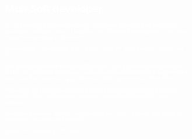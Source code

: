 <style>
H1{color:white !important;} p{color:white !important;}
</style>
# MuleSoft developer

An engineering enthusiast and self - motivated Mulesoft and JavaScript developer having 4 years of experience in Frontend development including 1 year of experience in MuleSoft.

Experienced in JavaScript, XML, AJAX, JQUERY, Web Services, REST and XSLT.

Designed and developed Mule ESB projects using various connectors like HTTP, File, SFTP for integrating various applications which are on-premises and hosted on cloud using synchronous and asynchronous Mule flows.

Managing APIs using the Anypoint API management console by creating proxies for Mule applications, applying standard policies and custom policies.

Extensively worked on XML technologies like, XSLT, XQuery and Xpath for data transformations in Mulesoft.

Quantum Computing enthusiast.